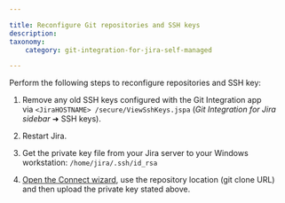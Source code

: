 ```yaml
---

title: Reconfigure Git repositories and SSH keys
description:
taxonomy:
    category: git-integration-for-jira-self-managed

---
```


Perform the following steps to reconfigure repositories and SSH key:

1.  Remove any old SSH keys configured with the Git Integration app via `<JiraHOSTNAME> /secure/ViewSshKeys.jspa` (_Git Integration for Jira sidebar_ ➜ SSH keys).

2.  Restart Jira.

3.  Get the private key file from your Jira server to your Windows workstation: `/home/jira/.ssh/id_rsa`

4.  [Open the Connect wizard](/wiki/spaces/GIJDC/pages/1930397090/Using+the+Connect+Repository+wizard), use the repository location (git clone URL) and then upload the private key stated above.



